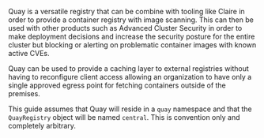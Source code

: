Quay is a versatile registry that can be combine with tooling like Claire in order to provide a container registry with image scanning. This can then be used with other products such as Advanced Cluster Security in order to make deployment decisions and increase the security posture for the entire cluster but blocking or alerting on problematic container images with known active CVEs. 

Quay can be used to provide a caching layer to external registries without having to reconfigure client access allowing an organization to have only a single approved egress point for fetching containers outside of the premises.

This guide assumes that Quay will reside in a `quay` namespace and that the `QuayRegistry` object will be named `central`. This is convention only and completely arbitrary. 